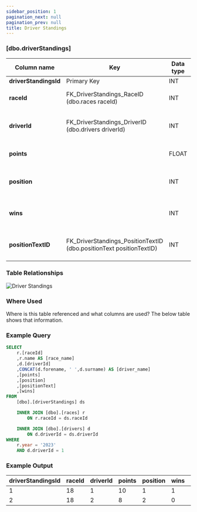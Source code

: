 ```yaml
---
sidebar_position: 1
pagination_next: null
pagination_prev: null
title: Driver Standings
---
```


### [dbo.driverStandings]
| Column name | Key | Data type | Allow NULLs | Default | Description |
| ------- | ------- | ------- | ------- | ------- | ------- |
| **driverStandingsId** |  Primary Key | INT | ☐ |  |  | 
| **raceId** | FK_DriverStandings_RaceID (dbo.races raceId) | INT | ☐ | 0 | Foreign key link to races table | 
| **driverId** | FK_DriverStandings_DriverID (dbo.drivers driverId) | INT | ☐ | 0 | Foreign key link to drivers table | 
| **points** |  | FLOAT | ☐ | 0 | Driver points for season | 
| **position** |  | INT | ☑ |  | Driver standings position (integer) | 
| **wins** |  | INT | ☐ | 0 | Driver standings position (string) | 
| **positionTextID** | FK_DriverStandings_PositionTextID (dbo.positionText positionTextID) | INT | ☑ |  | Driver standings position (string) | 

### Table Relationships

![Driver Standings](/img/table-relationships/driverStandings.png)

### Where Used
Where is this table referenced and what columns are used? The below table shows that information.

### Example Query

```sql
SELECT 
	r.[raceId]
	,r.name AS [race_name]
	,d.[driverId]
	,CONCAT(d.forename, ' ',d.surname) AS [driver_name]
	,[points]
	,[position]
	,[positionText]
	,[wins]
FROM 
	[dbo].[driverStandings] ds

    INNER JOIN [dbo].[races] r
		ON r.raceId = ds.raceId

	INNER JOIN [dbo].[drivers] d
		ON d.driverId = ds.driverId
WHERE
	r.year = '2023'
	AND d.driverId = 1
```

### Example Output  

|**driverStandingsId**|**raceId**|**driverId**|**points**|**position**|**wins**|**positionTextID**|  
|---|---|---|---|---|---|---|  
|1|18|1|10|1|1|1|  
|2|18|2|8|2|0|2| 